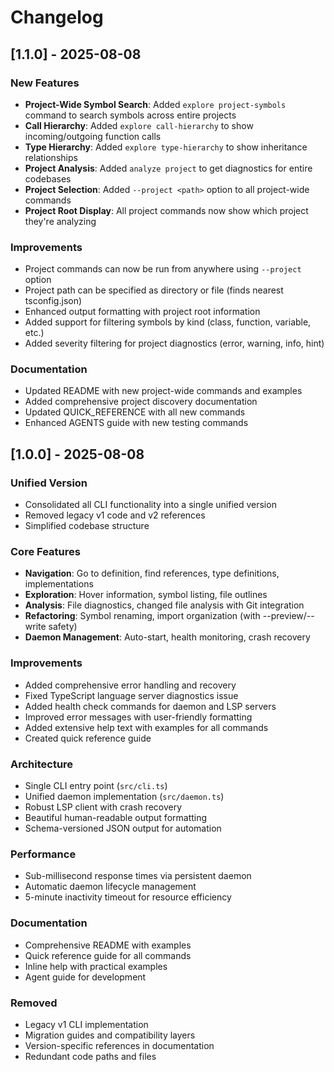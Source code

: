 # Changelog

## [1.1.0] - 2025-08-08

### New Features
- **Project-Wide Symbol Search**: Added `explore project-symbols` command to search symbols across entire projects
- **Call Hierarchy**: Added `explore call-hierarchy` to show incoming/outgoing function calls
- **Type Hierarchy**: Added `explore type-hierarchy` to show inheritance relationships
- **Project Analysis**: Added `analyze project` to get diagnostics for entire codebases
- **Project Selection**: Added `--project <path>` option to all project-wide commands
- **Project Root Display**: All project commands now show which project they're analyzing

### Improvements
- Project commands can now be run from anywhere using `--project` option
- Project path can be specified as directory or file (finds nearest tsconfig.json)
- Enhanced output formatting with project root information
- Added support for filtering symbols by kind (class, function, variable, etc.)
- Added severity filtering for project diagnostics (error, warning, info, hint)

### Documentation
- Updated README with new project-wide commands and examples
- Added comprehensive project discovery documentation
- Updated QUICK_REFERENCE with all new commands
- Enhanced AGENTS guide with new testing commands

## [1.0.0] - 2025-08-08

### Unified Version
- Consolidated all CLI functionality into a single unified version
- Removed legacy v1 code and v2 references
- Simplified codebase structure

### Core Features
- **Navigation**: Go to definition, find references, type definitions, implementations
- **Exploration**: Hover information, symbol listing, file outlines
- **Analysis**: File diagnostics, changed file analysis with Git integration
- **Refactoring**: Symbol renaming, import organization (with --preview/--write safety)
- **Daemon Management**: Auto-start, health monitoring, crash recovery

### Improvements
- Added comprehensive error handling and recovery
- Fixed TypeScript language server diagnostics issue
- Added health check commands for daemon and LSP servers
- Improved error messages with user-friendly formatting
- Added extensive help text with examples for all commands
- Created quick reference guide

### Architecture
- Single CLI entry point (`src/cli.ts`)
- Unified daemon implementation (`src/daemon.ts`)
- Robust LSP client with crash recovery
- Beautiful human-readable output formatting
- Schema-versioned JSON output for automation

### Performance
- Sub-millisecond response times via persistent daemon
- Automatic daemon lifecycle management
- 5-minute inactivity timeout for resource efficiency

### Documentation
- Comprehensive README with examples
- Quick reference guide for all commands
- Inline help with practical examples
- Agent guide for development

### Removed
- Legacy v1 CLI implementation
- Migration guides and compatibility layers
- Version-specific references in documentation
- Redundant code paths and files